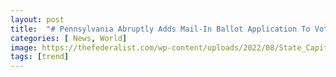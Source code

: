 ```yaml
---
layout: post
title:  "# Pennsylvania Abruptly Adds Mail-In Ballot Application To Voter Registration Form Mid-Election Cycle"
categories: [ News, World]
image: https://thefederalist.com/wp-content/uploads/2022/08/State_Capitol_building_in_Harrisburg_Pennsylvania-1200x675.jpeg
tags: [trend]
---
```


<!--stackedit_data:
eyJoaXN0b3J5IjpbMjE2NTgzNzkzXX0=
-->